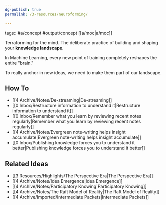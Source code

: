 ```yaml
---
dg-publish: true
permalink: /3-resources/neuroforming/

---
```


tags:: #a/concept #output/concept [[a/moc\|a/moc]]

Terraforming for the mind. The deliberate practice of building and shaping your **knowledge landscape**.

In Machine Learning, every new point of training completely reshapes the entire "brain."

To really anchor in new ideas, we need to make them part of our landscape.

## How To
- [[4 Archive/Notes/De-streaming\|De-streaming]]
- [[0 Inbox/Restructure information to understand it\|Restructure information to understand it]]
- [[0 Inbox/Remember what you learn by reviewing recent notes regularly\|Remember what you learn by reviewing recent notes regularly]]
- [[4 Archive/Notes/Evergreen note-writing helps insight accumulate\|Evergreen note-writing helps insight accumulate]]
- [[0 Inbox/Publishing knowledge forces you to understand it better\|Publishing knowledge forces you to understand it better]]

## Related Ideas
- [[3 Resources/Highlights/The Perspective Era\|The Perspective Era]]
- [[4 Archive/Notes/Idea Emergence\|Idea Emergence]]
- [[4 Archive/Notes/Participatory Knowing\|Participatory Knowing]]
- [[4 Archive/Notes/The Raft Model of Reality\|The Raft Model of Reality]]
- [[4 Archive/Imported/Intermediate Packets\|Intermediate Packets]]